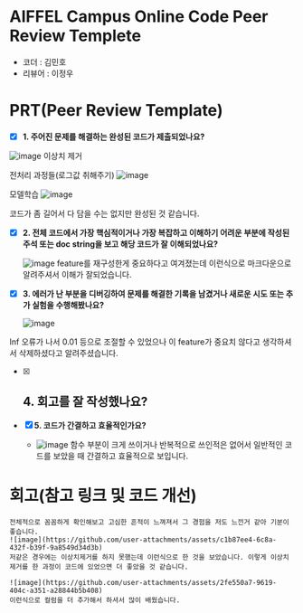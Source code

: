 # AIFFEL Campus Online Code Peer Review Templete
- 코더 : 김민호
- 리뷰어 : 이정우


# PRT(Peer Review Template)
- [X]  **1. 주어진 문제를 해결하는 완성된 코드가 제출되었나요?**

      
![image](https://github.com/user-attachments/assets/bf8e86cd-c26a-46e1-a5eb-7205378b0cf9)
이상치 제거

전처리 과정들(로그값 취해주기)
![image](https://github.com/user-attachments/assets/9dcfbc12-d677-40a4-a620-80f8c7e09a25)

모델학습
![image](https://github.com/user-attachments/assets/2aa3dada-a6d6-49df-acea-e538c17fdf6e)

코드가 좀 길어서 다 담을 수는 없지만 완성된 것 같습니다.
    
- [X]  **2. 전체 코드에서 가장 핵심적이거나 가장 복잡하고 이해하기 어려운 부분에 작성된 
주석 또는 doc string을 보고 해당 코드가 잘 이해되었나요?**

     ![image](https://github.com/user-attachments/assets/0e29c728-41fc-48dd-afae-f9e85b6f9ba2)
feature를 재구성한게 중요하다고 여겨졌는데 이런식으로 마크다운으로 알려주셔서 이해가 잘되었습니다.

        
- [X]  **3. 에러가 난 부분을 디버깅하여 문제를 해결한 기록을 남겼거나
새로운 시도 또는 추가 실험을 수행해봤나요?**

    ![image](https://github.com/user-attachments/assets/24649205-1336-4aa1-bafd-6c9f390603bb)

Inf 오류가 나서 0.01 등으로 조절할 수 있었으나 이 feature가 중요치 않다고 생각하셔서 삭제하셨다고 알려주셨습니다.
        
- [X]  **4. 회고를 잘 작성했나요?**
    - 
        
- [X]  **5. 코드가 간결하고 효율적인가요?**
    - ![image](https://github.com/user-attachments/assets/14e5010e-e6a6-49af-85e2-fe28fe7e949c)
함수 부분이 크게 쓰이거나 반복적으로 쓰인적은 없어서 일반적인 코드를 보았을 때 간결하고 효율적으로 보입니다.


# 회고(참고 링크 및 코드 개선)
```
전체적으로 꼼꼼하게 확인해보고 고심한 흔적이 느껴져서 그 경험을 저도 느낀거 같아 기분이 좋습니다.
![image](https://github.com/user-attachments/assets/c1b87ee4-6c8a-432f-b39f-9a8549d34d3b)
저같은 경우에는 이상치제거를 하지 못했는데 이런식으로 한 것을 보았습니다. 이렇게 이상치제거를 한 과정이 코드에 있었으면 더 좋았을 것 같습니다.

![image](https://github.com/user-attachments/assets/2fe550a7-9619-404c-a351-a28844b5b408)
이런식으로 컬럼을 더 추가해서 하셔서 많이 배웠습니다.

```
